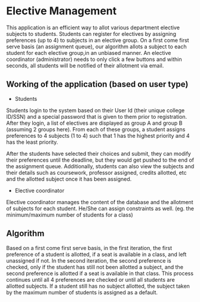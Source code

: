 # Elective Management

This application is an efficient way to allot various department elective subjects to students. Students can register for electives by assigning preferences (up to 4) to subjects in an elective group. On a first come first serve basis (an assignment queue), our algorithm allots a subject to each student for each elective group,in an unbiased manner. An elective coordinator (administrator) needs to only click a few buttons and within seconds, all students will be notified of their allotment via email.

## Working of the application (based on user type)

* Students

Students login to the system based on their User Id (their unique college ID/SSN) and a special password that is given to them prior to registration. After they login, a list of electives are displayed as group A and group B (assuming 2 groups here). From each of these groups, a student assigns preferences to 4 subjects (1 to 4) such that 1 has the highest priority and 4 has the least priority. 

After the students have selected their choices and submit, they can modify their preferences until the deadline, but they would get pushed to the end of the assignment queue. Additionally, students can also view the subjects and their details such as coursework, professor assigned, credits allotted, etc and the allotted subject once it has been assigned.

* Elective coordinator

Elective coordinator manages the content of the database and the allotment of subjects for each student. He/She can assign constraints as well. (eg. the minimum/maximum number of students for a class)

## Algorithm

Based on a first come first serve basis, in the first iteration, the first preference of a student is allotted, if a seat is available in a class, and left unassigned if not. In the second iteration, the second preference is checked, only if the student has still not been allotted a subject, and the second preference is allotted if a seat is available in that class. This process continues until all 4 preferences are checked or until all students are allotted subjects. If a student still has no subject allotted, the subject taken by the maximum number of students is assigned as a default.